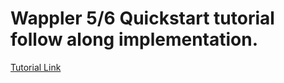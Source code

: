 # Wappler 5/6 Quickstart tutorial follow along implementation.

[Tutorial Link](https://www.youtube.com/watch?v=_efYSy0zRVs&list=PLUjqTJN3byC9W9UFjsV9f9vefe_ZSFQfb&pp=iAQB)
